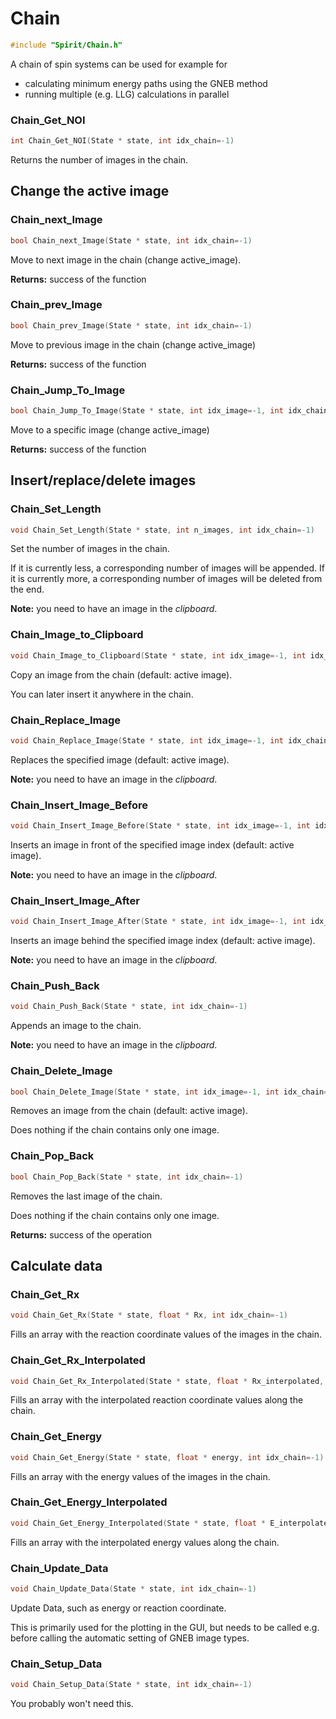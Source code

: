 

Chain
====================================================================

```C
#include "Spirit/Chain.h"
```

A chain of spin systems can be used for example for
- calculating minimum energy paths using the GNEB method
- running multiple (e.g. LLG) calculations in parallel



### Chain_Get_NOI

```C
int Chain_Get_NOI(State * state, int idx_chain=-1)
```

Returns the number of images in the chain.



Change the active image
--------------------------------------------------------------------



### Chain_next_Image

```C
bool Chain_next_Image(State * state, int idx_chain=-1)
```

Move to next image in the chain (change active_image).

**Returns:** success of the function



### Chain_prev_Image

```C
bool Chain_prev_Image(State * state, int idx_chain=-1)
```

Move to previous image in the chain (change active_image)

**Returns:** success of the function



### Chain_Jump_To_Image

```C
bool Chain_Jump_To_Image(State * state, int idx_image=-1, int idx_chain=-1)
```

Move to a specific image (change active_image)

**Returns:** success of the function



Insert/replace/delete images
--------------------------------------------------------------------



### Chain_Set_Length

```C
void Chain_Set_Length(State * state, int n_images, int idx_chain=-1)
```

Set the number of images in the chain.

If it is currently less, a corresponding number of images will be appended.
If it is currently more, a corresponding number of images will be deleted from the end.

**Note:** you need to have an image in the *clipboard*.



### Chain_Image_to_Clipboard

```C
void Chain_Image_to_Clipboard(State * state, int idx_image=-1, int idx_chain=-1)
```

Copy an image from the chain (default: active image).

You can later insert it anywhere in the chain.



### Chain_Replace_Image

```C
void Chain_Replace_Image(State * state, int idx_image=-1, int idx_chain=-1)
```

Replaces the specified image (default: active image).

**Note:** you need to have an image in the *clipboard*.



### Chain_Insert_Image_Before

```C
void Chain_Insert_Image_Before(State * state, int idx_image=-1, int idx_chain=-1)
```

Inserts an image in front of the specified image index (default: active image).

**Note:** you need to have an image in the *clipboard*.



### Chain_Insert_Image_After

```C
void Chain_Insert_Image_After(State * state, int idx_image=-1, int idx_chain=-1)
```

Inserts an image behind the specified image index (default: active image).

**Note:** you need to have an image in the *clipboard*.



### Chain_Push_Back

```C
void Chain_Push_Back(State * state, int idx_chain=-1)
```

Appends an image to the chain.

**Note:** you need to have an image in the *clipboard*.



### Chain_Delete_Image

```C
bool Chain_Delete_Image(State * state, int idx_image=-1, int idx_chain=-1)
```

Removes an image from the chain (default: active image).

Does nothing if the chain contains only one image.



### Chain_Pop_Back

```C
bool Chain_Pop_Back(State * state, int idx_chain=-1)
```

Removes the last image of the chain.

Does nothing if the chain contains only one image.

**Returns:** success of the operation



Calculate data
--------------------------------------------------------------------



### Chain_Get_Rx

```C
void Chain_Get_Rx(State * state, float * Rx, int idx_chain=-1)
```

Fills an array with the reaction coordinate values of the images in the chain.



### Chain_Get_Rx_Interpolated

```C
void Chain_Get_Rx_Interpolated(State * state, float * Rx_interpolated, int idx_chain=-1)
```

Fills an array with the interpolated reaction coordinate values along the chain.



### Chain_Get_Energy

```C
void Chain_Get_Energy(State * state, float * energy, int idx_chain=-1)
```

Fills an array with the energy values of the images in the chain.



### Chain_Get_Energy_Interpolated

```C
void Chain_Get_Energy_Interpolated(State * state, float * E_interpolated, int idx_chain=-1)
```

Fills an array with the interpolated energy values along the chain.



### Chain_Update_Data

```C
void Chain_Update_Data(State * state, int idx_chain=-1)
```

Update Data, such as energy or reaction coordinate.

This is primarily used for the plotting in the GUI, but needs to be
called e.g. before calling the automatic setting of GNEB image types.



### Chain_Setup_Data

```C
void Chain_Setup_Data(State * state, int idx_chain=-1)
```

You probably won't need this.

